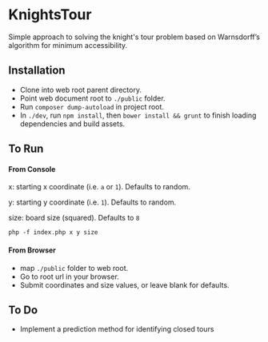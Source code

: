 # KnightsTour
Simple approach to solving the knight's tour problem based on Warnsdorff’s algorithm for minimum accessibility.

## Installation

- Clone into web root parent directory.
- Point web document root to `./public` folder.
- Run `composer dump-autoload` in project root.
- In `./dev`, run `npm install`, then `bower install && grunt` to finish loading dependencies and build assets.


## To Run

#### From Console

x: starting x coordinate (i.e. `a` or `1`). Defaults to random. 

y: starting y coordinate (i.e. `1`). Defaults to random. 

size: board size (squared). Defaults to `8`

`php -f index.php x y size`

#### From Browser

- map `./public` folder to web root.
- Go to root url in your browser.
- Submit coordinates and size values, or leave blank for defaults.


## To Do

- Implement a prediction method for identifying closed tours